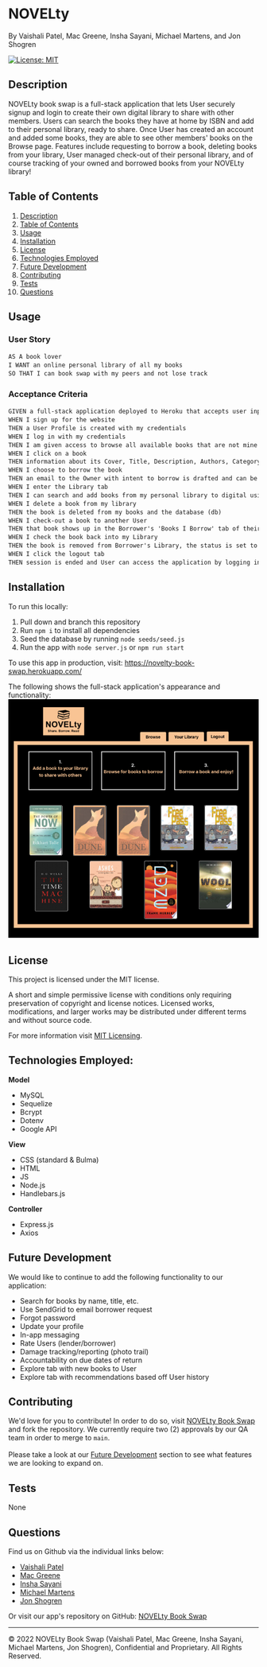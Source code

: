 # NOVELty
<p />By Vaishali Patel, Mac Greene, Insha Sayani, Michael Martens, and Jon Shogren

[![License: MIT](https://img.shields.io/badge/License-MIT-yellow.svg)](https://opensource.org/licenses/MIT)

## Description
NOVELty book swap is a full-stack application that lets User securely signup and login to create their own digital library to share with other members. Users can search the books they have at home by ISBN and add to their personal library, ready to share. Once User has created an account and added some books, they are able to see other members' books on the Browse page. Features include requesting to borrow a book, deleting books from your library, User managed check-out of their personal library, and of course tracking of your owned and borrowed books from your NOVELty library!

## Table of Contents
1. [Description](#description)
2. [Table of Contents](#table-of-contents)
3. [Usage](#usage)
4. [Installation](#installation)
5. [License](#license)
6. [Technologies Employed](#technologies-employed)
7. [Future Development](#future-development)
8. [Contributing](#contributing)
9. [Tests](#tests)
10. [Questions](#questions)

## Usage
### User Story

```md
AS A book lover
I WANT an online personal library of all my books
SO THAT I can book swap with my peers and not lose track
```
### Acceptance Criteria 

```md
GIVEN a full-stack application deployed to Heroku that accepts user input 
WHEN I sign up for the website
THEN a User Profile is created with my credentials
WHEN I log in with my credentials
THEN I am given access to browse all available books that are not mine
WHEN I click on a book
THEN information about its Cover, Title, Description, Authors, Category, Owner and Availability are displayed
WHEN I choose to borrow the book
THEN an email to the Owner with intent to borrow is drafted and can be sent by User
WHEN I enter the Library tab
THEN I can search and add books from my personal library to digital using the ISBN number
WHEN I delete a book from my library
THEN the book is deleted from my books and the database (db)
WHEN I check-out a book to another User
THEN that book shows up in the Borrower's 'Books I Borrow' tab of their Library, plus availability and borrower information is stored in the db
WHEN I check the book back into my Library 
THEN the book is removed from Borrower's Library, the status is set to available, and borrower information is reset in the database
WHEN I click the logout tab
THEN session is ended and User can access the application by logging in again
```
## Installation
To run this locally:

1. Pull down and branch this repository
2. Run ```npm i``` to install all dependencies
3. Seed the database by running ```node seeds/seed.js```
4. Run the app with ```node server.js``` or ```npm run start```

To use this app in production, visit: https://novelty-book-swap.herokuapp.com/

The following shows the full-stack application's appearance and functionality:
<img src="./public/assets/img/novelty-browse.png" />
<br>

## License 
This project is licensed under the MIT license.

A short and simple permissive license with conditions only requiring preservation of copyright and license notices. Licensed works, modifications, and larger works may be distributed under different terms and without source code.<p />For more information visit [MIT Licensing](https://choosealicense.com/licenses/mit/).


## Technologies Employed:<br>

<strong>Model</strong>
* MySQL
* Sequelize
* Bcrypt
* Dotenv
* Google API

<strong>View</strong>
* CSS (standard & Bulma)
* HTML
* JS
* Node.js
* Handlebars.js

<strong>Controller</strong>
* Express.js
* Axios

## Future Development
We would like to continue to add the following functionality to our application:
* Search for books by name, title, etc.
* Use SendGrid to email borrower request
* Forgot password
* Update your profile
* In-app messaging
* Rate Users (lender/borrower)
* Damage tracking/reporting (photo trail)
* Accountability on due dates of return
* Explore tab with new books to User
* Explore tab with recommendations based off User history

## Contributing
We'd love for you to contribute! In order to do so, visit [NOVELty Book Swap](https://github.com/VaishaliQA/Novelty_Project) and fork the repository. We currently require two (2) approvals by our QA team in order to merge to ```main```. <br/><br/> Please take a look at our [Future Development](#future-development) section to see what features we are looking to expand on.

## Tests
None

## Questions
Find us on Github via the individual links below:
* [Vaishali Patel](https://github.com/VaishaliQA)<br>
* [Mac Greene](https://github.com/macgreene14)<br>
* [Insha Sayani](https://github.com/isayani)<br>
* [Michael Martens](https://github.com/makeithappenmike)<br>
* [Jon Shogren](https://github.com/shogren)

Or visit our app's repository on GitHub:
[NOVELty Book Swap](https://github.com/VaishaliQA/Novelty_Project)

---
© 2022 NOVELty Book Swap (Vaishali Patel, Mac Greene, Insha Sayani, Michael Martens, Jon Shogren), Confidential and Proprietary. All Rights Reserved.
